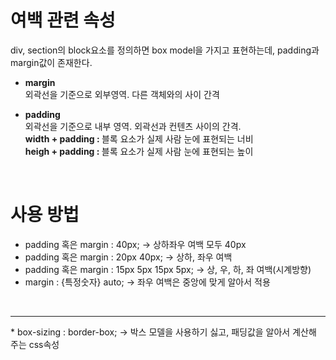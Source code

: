 # 여백 관련 속성

div, section의 block요소를 정의하면 box model을 가지고 표현하는데, padding과 margin값이 존재한다.

- <b>margin</b> </br>
외곽선을 기준으로 외부영역. 다른 객체와의 사이 간격

- <b>padding</b> </br>
외곽선을 기준으로 내부 영역. 외곽선과 컨텐츠 사이의 간격.</br> 
<b>width + padding : </b> 블록 요소가 실제 사람 눈에 표현되는 너비 </br>
<b>heigh + padding : </b> 블록 요소가 실제 사람 눈에 표현되는 높이

</br>

 # 사용 방법
- padding 혹은 margin : 40px;  -> 상하좌우 여백 모두 40px
- padding 혹은 margin :  20px 40px;  -> 상하, 좌우 여백 
- padding 혹은 margin : 15px 5px 15px 5px;  -> 상, 우, 하, 좌 여백(시계방향) 
- margin : {특정숫자} auto;  -> 좌우 여백은 중앙에 맞게 알아서 적용

</br>
<hr>

 \* box-sizing : border-box;  ->  박스 모델을 사용하기 싫고, 패딩값을 알아서 계산해 주는 css속성
